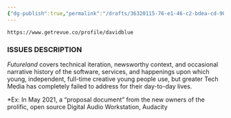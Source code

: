```yaml
---
{"dg-publish":true,"permalink":"/drafts/36320115-76-e1-46-c2-bdea-cd-904-be-5-c9-e4/","dgHomeLink":true,"dgPassFrontmatter":false}
---
```



`https://www.getrevue.co/profile/davidblue`

### ISSUES DESCRIPTION

*Futureland* covers technical iteration, newsworthy context, and occasional narrative history of the software, services, and happenings upon which young, independent, full-time creative young people use, but greater Tech Media has completely failed to address for their day-to-day lives.

*Ex: In May 2021, a “proposal document” from the new owners of the prolific, open source Digital Audio Workstation, Audacity